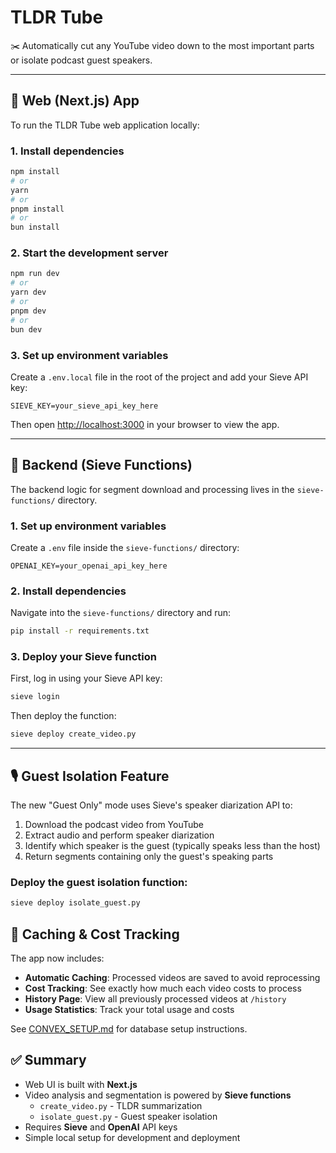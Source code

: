 # TLDR Tube

✂️ Automatically cut any YouTube video down to the most important parts or isolate podcast guest speakers.

---

## 🔗 Web (Next.js) App

To run the TLDR Tube web application locally:

### 1. Install dependencies

```bash
npm install
# or
yarn
# or
pnpm install
# or
bun install
```

### 2. Start the development server

```bash
npm run dev
# or
yarn dev
# or
pnpm dev
# or
bun dev
```

### 3. Set up environment variables

Create a `.env.local` file in the root of the project and add your Sieve API key:

```
SIEVE_KEY=your_sieve_api_key_here
```

Then open [http://localhost:3000](http://localhost:3000) in your browser to view the app.

---

## 🧠 Backend (Sieve Functions)

The backend logic for segment download and processing lives in the `sieve-functions/` directory.

### 1. Set up environment variables

Create a `.env` file inside the `sieve-functions/` directory:

```
OPENAI_KEY=your_openai_api_key_here
```

### 2. Install dependencies

Navigate into the `sieve-functions/` directory and run:

```bash
pip install -r requirements.txt
```

### 3. Deploy your Sieve function

First, log in using your Sieve API key:

```bash
sieve login
```

Then deploy the function:

```bash
sieve deploy create_video.py
```

---

## 🎙️ Guest Isolation Feature

The new "Guest Only" mode uses Sieve's speaker diarization API to:
1. Download the podcast video from YouTube
2. Extract audio and perform speaker diarization
3. Identify which speaker is the guest (typically speaks less than the host)
4. Return segments containing only the guest's speaking parts

### Deploy the guest isolation function:

```bash
sieve deploy isolate_guest.py
```

## 💾 Caching & Cost Tracking

The app now includes:
- **Automatic Caching**: Processed videos are saved to avoid reprocessing
- **Cost Tracking**: See exactly how much each video costs to process
- **History Page**: View all previously processed videos at `/history`
- **Usage Statistics**: Track your total usage and costs

See [CONVEX_SETUP.md](./CONVEX_SETUP.md) for database setup instructions.

## ✅ Summary

- Web UI is built with **Next.js**
- Video analysis and segmentation is powered by **Sieve functions**
  - `create_video.py` - TLDR summarization
  - `isolate_guest.py` - Guest speaker isolation
- Requires **Sieve** and **OpenAI** API keys
- Simple local setup for development and deployment
